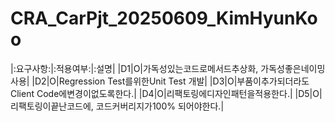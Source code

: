 # CRA_CarPjt_20250609_KimHyunKoo

|:요구사항:|:적용여부:|:설명|
|D1|O|가독성있는코드로메서드추상화, 가독성좋은네이밍사용|
|D2|O|Regression Test를위한Unit Test 개발|
|D3|O|부품이추가되더라도Client Code에변경이없도록한다.|
|D4|O|리팩토링에디자인패턴을적용한다.|
|D5|O|리팩토링이끝난코드에, 코드커버리지가100% 되어야한다.|

